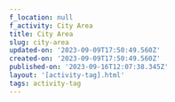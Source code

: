 ```yaml
---
f_location: null
f_activity: City Area
title: City Area
slug: city-area
updated-on: '2023-09-09T17:50:49.560Z'
created-on: '2023-09-09T17:50:49.560Z'
published-on: '2023-09-16T12:07:38.345Z'
layout: '[activity-tag].html'
tags: activity-tag
---
```



